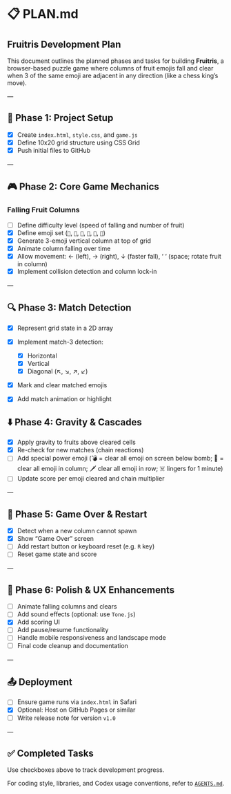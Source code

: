 # 📋 PLAN.md

## Fruitris Development Plan

This document outlines the planned phases and tasks for building **Fruitris**, a browser-based puzzle game where columns of fruit emojis fall and clear when 3 of the same emoji are adjacent in any direction (like a chess king’s move).

—

## 🧱 Phase 1: Project Setup

- [x] Create `index.html`, `style.css`, and `game.js`
- [x] Define 10x20 grid structure using CSS Grid
- [x] Push initial files to GitHub

—

## 🎮 Phase 2: Core Game Mechanics

### Falling Fruit Columns
- [ ] Define difficulty level (speed of falling and number of fruit)
- [x] Define emoji set (`🥥`, `🍌`, `🍇`, `🍊`, `🍏`, `🍒`)
- [x] Generate 3-emoji vertical column at top of grid
- [x] Animate column falling over time
- [x] Allow movement: ← (left), → (right), ↓ (faster fall), ‘ ‘ (space; rotate fruit in column)
- [x] Implement collision detection and column lock-in

—

## 🔍 Phase 3: Match Detection

- [x] Represent grid state in a 2D array
- [x] Implement match-3 detection:
  - [x] Horizontal
  - [x] Vertical
  - [x] Diagonal (↖, ↘, ↗, ↙)
- [x] Mark and clear matched emojis
- [x] Add match animation or highlight


## ⬇️ Phase 4: Gravity & Cascades

- [x] Apply gravity to fruits above cleared cells
- [x] Re-check for new matches (chain reactions)
- [ ] Add special power emoji (💣 = clear all emoji on screen below bomb; 🏹 = clear all emoji in column; 🗡️ clear all emoji in row; ☠️ lingers for 1 minute)
- [ ] Update score per emoji cleared and chain multiplier

—

## 🚨 Phase 5: Game Over & Restart

- [x] Detect when a new column cannot spawn
- [x] Show “Game Over” screen
- [ ] Add restart button or keyboard reset (e.g. `R` key)
- [ ] Reset game state and score

—

## 🧪 Phase 6: Polish & UX Enhancements

- [ ] Animate falling columns and clears
- [ ] Add sound effects (optional: use `Tone.js`)
- [x] Add scoring UI
- [ ] Add pause/resume functionality
- [ ] Handle mobile responsiveness and landscape mode
- [ ] Final code cleanup and documentation

—

## 📤 Deployment

- [ ] Ensure game runs via `index.html` in Safari
- [x] Optional: Host on GitHub Pages or similar
- [ ] Write release note for version `v1.0`

—

## ✅ Completed Tasks

Use checkboxes above to track development progress.

For coding style, libraries, and Codex usage conventions, refer to [`AGENTS.md`](./AGENTS.md).
